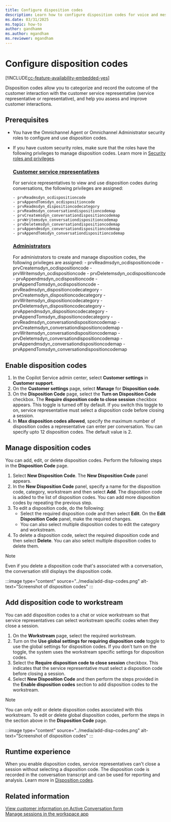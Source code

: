 ```yaml
---
title: Configure disposition codes
description: Learn how to configure disposition codes for voice and messaging channels.
ms.date: 03/31/2025
ms.topic: how-to
author: gandhamm
ms.author: mgandham
ms.reviewer: mgandham
---
```


# Configure disposition codes

[!INCLUDE[cc-feature-availability-embedded-yes](../includes/cc-feature-availability-embedded-yes.md)]

Disposition codes allow you to categorize and record the outcome of the customer interaction with the customer service representative (service representative or representative), and help you assess and improve customer interactions.

## Prerequisites

- You have the Omnichannel Agent or Omnichannel Administrator security roles to configure and use disposition codes.
- If you have custom security roles, make sure that the roles have the following privileges to manage disposition codes. Learn more in [Security roles and privileges](/power-platform/admin/security-roles-privileges).

  ### [Customer service representatives](#tab/customerservicerepresentatives)

   For service representatives to view and use disposition codes during conversations, the following privileges are assigned:

      - prvReadmsdyn_ocdispositioncode  
      - prvAppendTomsdyn_ocdispositioncode  
      - prvReadmsdyn_dispositioncodecategory  
      - prvReadmsdyn_conversationdispositioncodemap  
      - prvCreatemsdyn_conversationdispositioncodemap  
      - prvWritemsdyn_conversationdispositioncodemap  
      - prvDeletemsdyn_conversationdispositioncodemap  
      - prvAppendmsdyn_conversationdispositioncodemap  
      - prvAppendTomsdyn_conversationdispositioncodemap

  ### [Administrators](#tab/administrators)

   For administrators to create and manage disposition codes, the following privileges are assigned:
      - prvReadmsdyn_ocdispositioncode
      - prvCreatemsdyn_ocdispositioncode
      - prvWritemsdyn_ocdispositioncode
      - prvDeletemsdyn_ocdispositioncode
      - prvAppendmsdyn_ocdispositioncode
      - prvAppendTomsdyn_ocdispositioncode
      - prvReadmsdyn_dispositioncodecategory
      - prvCreatemsdyn_dispositioncodecategory
      - prvWritemsdyn_dispositioncodecategory
      - prvDeletemsdyn_dispositioncodecategory
      - prvAppendmsdyn_dispositioncodecategory
      - prvAppendTomsdyn_dispositioncodecategory
      - prvReadmsdyn_conversationdispositioncodemap
      - prvCreatemsdyn_conversationdispositioncodemap
      - prvWritemsdyn_conversationdispositioncodemap
      - prvDeletemsdyn_conversationdispositioncodemap
      - prvAppendmsdyn_conversationdispositioncodemap
      - prvAppendTomsdyn_conversationdispositioncodemap

## Enable disposition codes 

1. In the Copilot Service admin center, select **Customer settings** in **Customer support**.
1. On the **Customer settings** page, select **Manage** for **Disposition code**.
1. On the **Disposition Code** page, select the **Turn on Disposition Code** checkbox. The **Require disposition code to close session** checkbox appears. This toggle is turned off by default. If you switch this toggle to on, service representative must select a disposition code before closing a session. 
1. In **Max disposition codes allowed**, specify the maximum number of disposition codes a representative can enter per conversation. You can specify upto 12 disposition codes. The default value is 2.

## Manage disposition codes

You can add, edit, or delete disposition codes. Perform the following steps in the **Disposition Code** page.

1. Select **New Disposition Code**. The **New Disposition Code** panel appears.
1. In the **New Disposition Code** panel, specify a name for the disposition code, category, workstream and then select **Add**.
   The disposition code is added to the list of disposition codes. You can add more disposition codes by repeating the previous step.
1. To edit a disposition code, do the following:
      - Select the required disposition code and then select **Edit**. On the **Edit Disposition Code** panel, make the required changes.
      - You can also select multiple disposition codes to edit the category and workstream.
1. To delete a disposition code, select the required disposition code and then select **Delete**. You can also select multiple disposition codes to delete them.
  > [!NOTE]
  > Even if you delete a disposition code that's associated with a conversation, the conversation still displays the disposition code.  

:::image type="content" source="../media/add-disp-codes.png" alt-text="Screenshot of disposition codes" :::

## Add disposition code to workstream

You can add disposition codes to a chat or voice workstream so that service representatives can select workstream specific codes when they close a session.
1. On the **Workstream** page, select the required workstream.
1. Turn on the **Use global settings for requiring disposition code** toggle to use the global settings for disposition codes. If you don't turn on the toggle, the system uses the workstream specific settings for disposition codes.
1. Select the **Require disposition code to close session** checkbox. This indicates that the service representative must select a disposition code before closing a session.
1. Select **New Disposition Code** and then perform the steps provided in the **Enable disposition codes** section to add disposition codes to the workstream.
 
  > [!NOTE]
  > You can only edit or delete disposition codes associated with this workstream. To edit or delete global disposition codes, perform the steps in the section above in the **Disposition Code** page.

:::image type="content" source="../media/add-disp-codes.png" alt-text="Screenshot of disposition codes" :::

## Runtime experience

When you enable disposition codes, service representatives can't close a session without selecting a disposition code. The disposition code is recorded in the conversation transcript and can be used for reporting and analysis. Learn more in [Disposition codes](/dynamics365/customer-service/use/oc-customer-summary#set-disposition-codes).

## Related information

[View customer information on Active Conversation form](/dynamics365/customer-service/use/oc-customer-summary)   
[Manage sessions in the workspace app](/dynamics365/customer-service/use/oc-manage-sessions)
